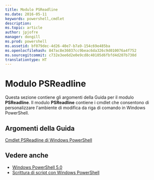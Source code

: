 ```yaml
---
title: Modulo PSReadline
ms.date: 2016-05-11
keywords: powershell,cmdlet
description: 
ms.topic: article
author: jpjofre
manager: dongill
ms.prod: powershell
ms.assetid: bf079dec-4d26-40e7-b7a9-154c69e485ba
ms.openlocfilehash: 847ac8e36037cc9beac6da326c9d010076a4f752
ms.sourcegitcommit: c732e3ee6d2e0e9cd8c40105d6fbfd4d207b730d
translationtype: HT
---
```

# <a name="psreadline-module"></a>Modulo PSReadline
Questa sezione contiene gli argomenti della Guida per il modulo **PSReadline**. Il modulo **PSReadline** contiene i cmdlet che consentono di personalizzare l'ambiente di modifica da riga di comando in Windows PowerShell.

## <a name="help-topics"></a>Argomenti della Guida
[Cmdlet PSReadline di Windows PowerShell](https://technet.microsoft.com/en-us/library/ed48e832-95f9-4577-bf56-a7e5aa9630ba)

## <a name="see-also"></a>Vedere anche
- [Windows PowerShell 5.0](Windows-PowerShell-5.0.md)
- [Scrittura di script con Windows PowerShell](../../getting-started/fundamental/Scripting-with-Windows-PowerShell.md)

